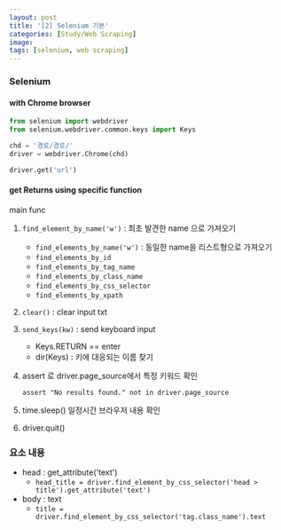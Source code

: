 ```yaml
---
layout: post
title: '[2] Selenium 기본'
categories: [Study/Web Scraping]
image: 
tags: [selenium, web scraping]
---
```


### Selenium

#### with Chrome browser

```python
from selenium import webdriver
from selenium.webdriver.common.keys import Keys

chd = '경로/경로/'
driver = webdriver.Chrome(chd)

driver.get('url')
```



#### get Returns using specific function

main func

1. `find_element_by_name('w')` : 최초 발견한 name 으로 가져오기

   + `find_elements_by_name('w')` : 동일한 name을 리스트형으로 가져오기
   + `find_elements_by_id`
   + `find_elements_by_tag_name`
   + `find_elements_by_class_name`
   + `find_elements_by_css_selector`
   + `find_elements_by_xpath`

   

2. `clear()` : clear input txt

3. `send_keys(kw)` : send keyboard input 

   + Keys.RETURN == enter
   + dir(Keys) : 키에 대응되는 이름 찾기

4. assert 로 driver.page_source에서 특정 키워드 확인

   `assert "No results found." not in driver.page_source`

5. time.sleep() 일정시간 브라우저 내용 확인

6. driver.quit() 



### 요소 내용

+ head : get_attribute('text')
  + `head_title = driver.find_element_by_css_selector('head > title').get_attribute('text')`
+ body : text
  + `title = driver.find_element_by_css_selector('tag.class_name').text`

